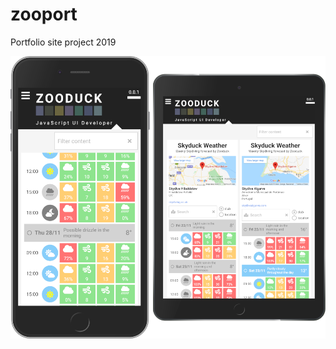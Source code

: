 # zooport
Portfolio site project 2019

![alt text](https://github.com/zooduck/screenshots/blob/master/zooport-2019/skyduck-weather/skyduck-weather-ipad-iphone-portrait-2.png)
